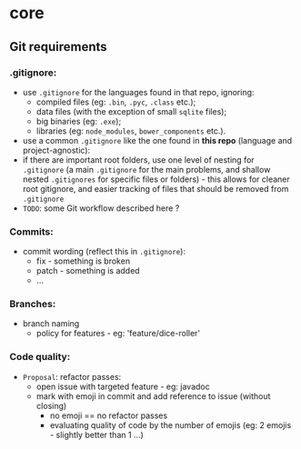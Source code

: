 # core

## Git requirements

### .gitignore:
+ use `.gitignore` for the languages found in that repo, ignoring:
  + compiled files (eg: `.bin`, `.pyc`, `.class` etc.);
  + data files (with the exception of small `sqlite` files);
  + big binaries (eg: `.exe`);
  + libraries (eg: `node_modules`, `bower_components` etc.).
+ use a common `.gitignore` like the one found in **this repo** (language and project-agnostic):
+ if there are important root folders, use one level of nesting for `.gitignore` (a main `.gitignore` for the main problems, and shallow nested `.gitignores` for specific files or folders) - this allows for cleaner root gitignore, and easier tracking of files that should be removed from `.gitignore`
+ `TODO`: some Git workflow described here ?


### Commits:
+ commit wording (reflect this in `.gitignore`):
  + fix - something is broken
  + patch - something is added
  + ...

### Branches:
+ branch naming
  + policy for features - eg: 'feature/dice-roller'

### Code quality:
+ `Proposal`: refactor passes:
  + open issue with targeted feature - eg: javadoc
  + mark with emoji in commit and add reference to issue (without closing)
    + no emoji == no refactor passes
    + evaluating quality of code by the number of emojis (eg: 2 emojis - slightly better than 1 ...)

